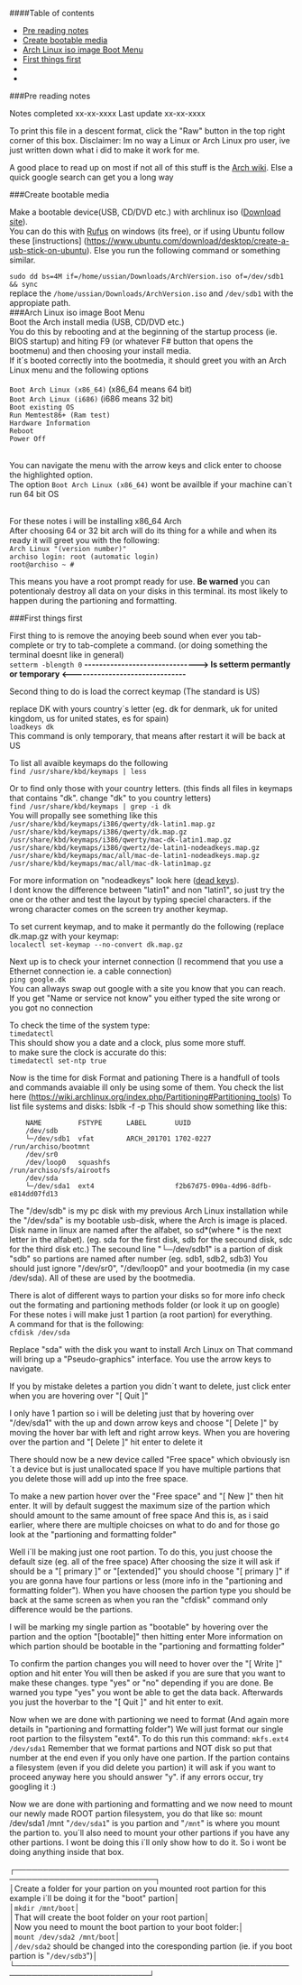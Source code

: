 ####Table of contents
 * [Pre reading notes](Arch-Base-Install-+-Grub-(BIOS).md#pre-reading-notes)
 * [Create bootable media](Arch-Base-Install-+-Grub-(BIOS).md#create-bootable-media)
 * [Arch Linux iso image Boot Menu](Arch-Base-Install-+-Grub-(BIOS).md#arch-linux-iso-image-boot-menu)
 * [First things first](Arch-Base-Install-+-Grub-(BIOS).md#first-things-first)
 * [](Arch-Base-Install-+-Grub-(BIOS).md#)
 * [](Arch-Base-Install-+-Grub-(BIOS).md#)

###Pre reading notes

 Notes completed xx-xx-xxxx
 Last update xx-xx-xxxx

To print this file in a descent format, click the "Raw" button in the top right corner of this box.
Disclaimer: Im no way a Linux or Arch Linux pro user, ive just written down what i did to make it work for me.


A good place to read up on most if not all of this stuff is the [Arch wiki](https://wiki.archlinux.org/).
Else a quick google search can get you a long way

###Create bootable media

Make a bootable device(USB, CD/DVD etc.) with archlinux iso ([Download site](https://www.archlinux.org/download/)). <BR>
You can do this with [Rufus](https://rufus.akeo.ie/) on windows (its free), or if using Ubuntu follow these [instructions] (https://www.ubuntu.com/download/desktop/create-a-usb-stick-on-ubuntu).
Else you run the following command or something similar.

`sudo dd bs=4M if=/home/ussian/Downloads/ArchVersion.iso of=/dev/sdb1 && sync`<BR>
replace the `/home/ussian/Downloads/ArchVersion.iso` and `/dev/sdb1` with the appropiate path.<BR>
###Arch Linux iso image Boot Menu<BR>
Boot the Arch install media (USB, CD/DVD etc.)<BR>
You do this by rebooting and at the beginning of the startup process (ie. BIOS startup) and hiting F9 (or whatever F# button that opens the bootmenu) and then choosing your install media. <BR>
If it´s booted correctly into the bootmedia, it should greet you with an Arch Linux menu and the following options <BR><BR>
    `Boot Arch Linux (x86_64)` (x86_64 means 64 bit) <BR>
    `Boot Arch Linux (i686)` (i686 means 32 bit) <BR>
    `Boot existing OS` <BR>
    `Run Memtest86+ (Ram test)` <BR>
    `Hardware Information` <BR>
    `Reboot` <BR>
    `Power Off` <BR><BR>
    
You can navigate the menu with the arrow keys and click enter to choose the highlighted option. <BR>
The option `Boot Arch Linux (x86_64)` wont be availble if your machine can´t run 64 bit OS <BR><BR>

For these notes i will be installing x86_64 Arch <BR>
After choosing 64 or 32 bit arch will do its thing for a while and when its ready it will greet you with the following:<BR>
    `Arch Linux "(version number)"` <BR>
    `archiso login: root (automatic login)`<BR>
    `root@archiso ~ #`<BR>

This means you have a root prompt ready for use. **Be warned** you can potentionaly destroy all data on your disks in this terminal. its most likely to happen during the partioning and formatting.<BR>

###First things first

First thing to is remove the anoying beeb sound when ever you tab-complete or try to tab-complete a command. (or doing something the terminal doesnt like in general)<BR>
```setterm -blength 0```
**-------------------------------> Is setterm permantly or temporary <-------------------------------**


Second thing to do is load the correct keymap (The standard is US)

replace DK with yours country´s letter (eg. dk for denmark, uk for united kingdom, us for united states, es for spain)<BR>
`loadkeys dk`<BR>
This command is only temporary, that means after restart it will be back at US

To list all avaible keymaps do the following<BR> 
`find /usr/share/kbd/keymaps | less` <BR>

Or to find only those with your country letters. (this finds all files in keymaps that contains "dk". change "dk" to you country letters) <BR>
`find /usr/share/kbd/keymaps | grep -i dk` <BR>
You will propally see something like this <BR>
    `/usr/share/kbd/keymaps/i386/qwerty/dk-latin1.map.gz` <BR>
    `/usr/share/kbd/keymaps/i386/qwerty/dk.map.gz`<BR>
    `/usr/share/kbd/keymaps/i386/qwerty/mac-dk-latin1.map.gz`<BR>
    `/usr/share/kbd/keymaps/i386/qwertz/de-latin1-nodeadkeys.map.gz`<BR>
    `/usr/share/kbd/keymaps/mac/all/mac-de-latin1-nodeadkeys.map.gz`<BR>
    `/usr/share/kbd/keymaps/mac/all/mac-dk-latin1map.gz`<BR>
    
For more information on "nodeadkeys" look here ([dead keys](http://askubuntu.com/questions/56560/what-exactly-is-meant-by-eliminate-dead-keys)). <BR>
I dont know the difference between "latin1" and non "latin1", so just try the one or the other and test the layout by typing speciel characters. if the wrong character comes on the screen try another keymap.

To set current keymap, and to make it permantly do the following (replace dk.map.gz with your keymap:<BR>
`localectl set-keymap --no-convert dk.map.gz`


Next up is to check your internet connection (I recommend that you use a Ethernet connection ie. a cable connection)<BR>
`ping google.dk`<BR>
You can allways swap out google with a site you know that you can reach.<BR>
If you get "Name or service not know" you either typed the site wrong or you got no connection


To check the time of the system type:<BR>
`timedatectl`<BR>
This should show you a date and a clock, plus some more stuff. <BR>
to make sure the clock is accurate do this:<BR>
`timedatectl set-ntp true`<BR>




Now is the time for disk Format and pationing
There is a handfull of tools and commands avaiable ill only be using some of them. You check the list here (https://wiki.archlinux.org/index.php/Partitioning#Partitioning_tools)
To list file systems and disks:
lsblk -f -p
This should show something like this:
```
    NAME         FSTYPE      LABEL       UUID
    /dev/sdb                                                                                                 
    └─/dev/sdb1  vfat        ARCH_201701 1702-0227                               /run/archiso/bootmnt        
    /dev/sr0                                                                                                 
    /dev/loop0   squashfs                                                        /run/archiso/sfs/airootfs   
    /dev/sda                                                                                                 
    └─/dev/sda1  ext4                    f2b67d75-090a-4d96-8dfb-e814dd07fd13                                
```
The "/dev/sdb" is my pc disk with my previous Arch Linux installation while the "/dev/sda" is my bootable usb-disk, where the Arch is image is placed.
Disk name in linux are named after the alfabet, so sd*(where * is the next letter in the alfabet). (eg. sda for the first disk, sdb for the secound disk, sdc for the third disk etc.)
The secound line "└─/dev/sdb1" is a partion of disk "sdb" so partions are named after number (eg. sdb1, sdb2, sdb3)
You should just ignore "/dev/sr0", "/dev/loop0" and your bootmedia (in my case /dev/sda). All of these are used by the bootmedia.

There is alot of different ways to partion your disks so for more info check out the formating and partioning methods folder (or look it up on google)<BR>
For these notes i will make just 1 partion (a root partion) for everything.<BR>
A command for that is the following:<BR>
`cfdisk /dev/sda`

Replace "sda" with the disk you want to install Arch Linux on
That command will bring up a "Pseudo-graphics" interface. You use the arrow keys to navigate.

If you by mistake deletes a partion you didn´t want to delete, just click enter when you are hovering over "[   Quit    ]"

I only have 1 partion so i will be deleting just that by hovering over "/dev/sda1" with the up and down arrow keys and choose "[ Delete ]" by moving the hover bar with left and right arrow keys.
When you are hovering over the partion and "[ Delete ]" hit enter to delete it

There should now be a new device called "Free space" which obviously isn´t a device but is just unallocated space
If you have multiple partions that you delete those will add up into the free space.

To make a new partion hover over the "Free space" and "[   New   ]" then hit enter.
It will by default suggest the maximum size of the partion which should amount to the same amount of free space
And this is, as i said earlier, where there are multiple choicses on what to do and for those go look at the "partioning and formatting folder"

Well i´ll be making just one root partion. To do this, you just choose the default size (eg. all of the free space)
After choosing the size it will ask if should be a "[ primary ]" or "[extended]" you should choose "[ primary ]" if you are gonna have  four partions or less (more info in the "partioning and formatting folder").
When you have choosen the partion type you should be back at the same screen as when you ran the "cfdisk" command only difference would be the partions.

I will be marking my single partion as "bootable" by hovering over the partion and the option "[bootable]" then hitting enter
More information on which partion should be bootable in the "partioning and formatting folder"

To confirm the partion changes you will need to hover over the "[  Write  ]" option and hit enter
You will then be asked if you are sure that you want to make these changes. type "yes" or "no" depending if you are done. Be warned you type "yes" you wont be able to get the data back.
Afterwards you just the hoverbar to the "[  Quit  ]" and hit enter to exit.

Now when we are done with partioning we need to format (And again more details in "partioning and formatting folder")
We will just format our single root partion to the filsystem "ext4". To do this run this command:
`mkfs.ext4 /dev/sda1`
Remember that we format partions and NOT disk so put that number at the end even if you only have one partion.
If the partion contains a filesystem (even if you did delete you partion) it will ask if you want to proceed anyway here you should answer "y".
if any errors occur, try googling it :)


Now we are done with partioning and formatting and we now need to mount our newly made ROOT partion filesystem, you do that like so:
mount /dev/sda1 /mnt
"`/dev/sda1`" is you partion and "`/mnt`" is where you mount the partion to.
you´ll also need to mount your other partions if you have any other partions. I wont be doing this i´ll only show how to do it. So i wont be doing anything inside that box.


┌───────────────────────────────────────────────────────────────────────────┐<BR>
│Create a folder for your partion on you mounted root partion for this example i´ll be doing it for the "boot" partion│<BR>
│`mkdir /mnt/boot`│<BR>
│That will create the boot folder on your root partion│<BR>
│Now you need to mount the boot partion to your boot folder:│<BR>
│`mount /dev/sda2 /mnt/boot`│<BR>
│`/dev/sda2` should be changed into the coresponding partion (ie. if you boot partion is "`/dev/sdb3`")│<BR>
└──────────────────────────────────────────────────────────────────────────┘<BR>

